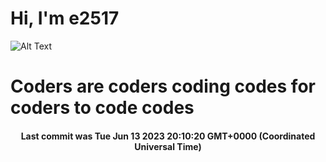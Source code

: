 # Hi, I'm e2517

![Alt Text](https://github.com/E2517/e2517/blob/master/images/background.gif)

# Coders are coders coding codes for coders to code codes

<h4 align="center">Last commit was Tue Jun 13 2023 20:10:20 GMT+0000 (Coordinated Universal Time)</h4>
